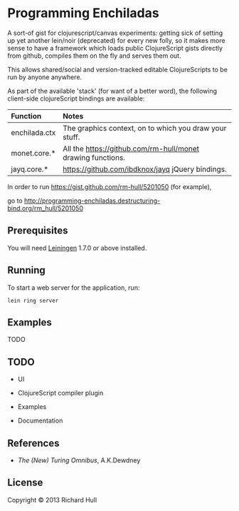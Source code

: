 Programming Enchiladas
======================

A sort-of gist for clojurescript/canvas experiments: getting sick
of setting up yet another lein/noir (deprecated) for every new folly,
so it makes more sense to have a framework which loads public 
ClojureScript gists directly from github, compiles them on the fly 
and serves them out.

This allows shared/social and version-tracked editable ClojureScripts
to be run by anyone anywhere.

As part of the available 'stack' (for want of a better word), the 
following client-side clojureScript bindings are available:

| Function | Notes |
|:---------|:------|
| enchilada.ctx | The graphics context, on to which you draw your stuff. |
| monet.core.* | All the https://github.com/rm-hull/monet drawing functions. |
| jayq.core.* | https://github.com/ibdknox/jayq jQuery bindings. |

In order to run https://gist.github.com/rm-hull/5201050 (for example),
<script src="https://gist.github.com/rm-hull/5201050.js"></script>
go to
http://programming-enchiladas.destructuring-bind.org/rm_hull/5201050

## Prerequisites

You will need [Leiningen][1] 1.7.0 or above installed.

[1]: https://github.com/technomancy/leiningen

## Running

To start a web server for the application, run:

    lein ring server

## Examples

TODO

## TODO

* UI

* ClojureScript compiler plugin

* Examples

* Documentation

## References

* _The (New) Turing Omnibus_, A.K.Dewdney

## License

Copyright © 2013 Richard Hull
